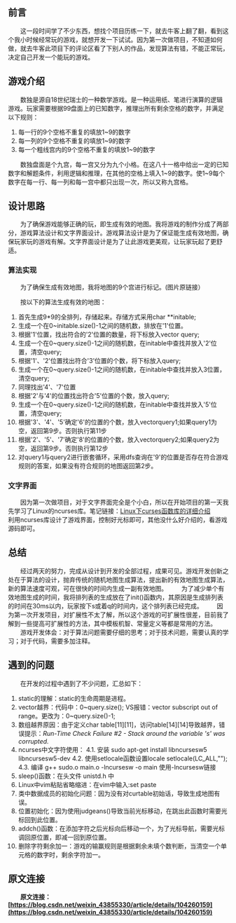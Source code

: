 ## 前言
&emsp;&emsp;这一段时间学了不少东西，想找个项目历练一下，就去牛客上翻了翻，看到这个我小时候经常玩的游戏，就想开发一下试试。因为第一次做项目，不知道如何做，就去牛客此项目下的评论区看了下别人的作品，发现算法有错，不能正常玩，决定自己开发一个能玩的游戏。
## 游戏介绍
&emsp;&emsp;数独是源自18世纪瑞士的一种数学游戏。是一种运用纸、笔进行演算的逻辑游戏。玩家需要根据99盘面上的已知数字，推理出所有剩余空格的数字，并满足以下规则：
1. 每一行的9个空格不重复的填放1\~9的数字
2. 每一列的9个空格不重复的填放1\~9的数字
3. 每一个粗线宫内的9个空格不重复的填放1\~9的数字


&emsp;&emsp;数独盘面是个九宫，每一宫又分为九个小格。在这八十一格中给出一定的已知数字和解题条件，利用逻辑和推理，在其他的空格上填入1\~9的数字。使1\~9每个数字在每一行、每一列和每一宫中都只出现一次，所以又称九宫格。
## 设计思路
&emsp;&emsp;为了确保游戏能够正确的玩，即生成有效的地图。我将游戏的制作分成了两部分，游戏算法设计和文字界面设计。游戏算法设计是为了保证能生成有效地图，确保玩家玩的游戏有解。文字界面设计是为了让此游戏更美观，让玩家玩起了更舒适。
### 算法实现
&emsp;&emsp;为了确保生成有效地图，我将地图的9个宫进行标记。(图片原链接）

&emsp;&emsp;按以下的算法生成有效的地图：
1. 首先生成9*9的全排列，存储起来。存储方式采用char **initable;
2. 生成一个在0~initable.size()-1之间的随机数，排放在'1'位置。
3. 根据'1'位置，找出符合的'2'位置的数量，将下标放入vector<int> query;
4. 生成一个在0~query.size()-1之间的随机数，在initable中查找并放入'2'位置，清空query;
5. 根据'1'、'2'位置找出符合'3'位置的个数，将下标放入query;
6. 生成一个在0~query.size()-1之间的随机数，在initable中查找并放入3位置，清空query;
7. 同理找出'4'、'7'位置
8. 根据'2'与'4'的位置找出符合'5'位置的个数，放入query;
9. 生成一个在0~query.size()-1之间的随机数，在initable中查找并放入'5'位置，清空query;
10. 根据'3'、'4'、'5'确定'6'的位置的个数，放入vector<int>query1;如果query1为空，返回第9步。否则执行第11步
11. 根据'2'、'5'、'7'确定'8'的位置的个数，放入vector<int>query2;如果query2为空，返回第9步。否则执行第12步
12. 对query1与query2进行嵌套循环，采用dfs查询在'9'的位置是否存在符合游戏规则的答案，如果没有符合规则的地图返回第2步。
### 文字界面
&emsp;&emsp;因为第一次做项目，对于文字界面完全是个小白，所以在开始项目的第一天我先学习了Linux的ncurses库。笔记链接：[Linux下curses函数库的详细介绍](https://blog.csdn.net/weixin_43855330/article/details/104219924)
&emsp;&emsp;利用ncurses库设计了游戏界面，控制好光标即可，其他没什么好介绍的，看游戏源码即可。
## 总结
&emsp;&emsp;经过两天的努力，完成从设计到开发的全部过程，成果可见。游戏开发创新之处在于算法的设计，抛弃传统的随机地图生成算法，提出新的有效地图生成算法，新的算法速度可观，可在很快的时间内生成一副有效地图。
&emsp;&emsp;为了减少单个有效地图生成的时间，我将排列表的生成放在了init()函数内，其原因是生成排列表的时间在30ms以内，玩家按下s或着q的时间内，这个排列表已经完成。
&emsp;&emsp;因为第一次开发项目，对扩展性不太了解，所以这个游戏的可扩展性很差，目前我了解到一些提高可扩展性的方法，其中模板机智、常量定义等都是常用的方法。
&emsp;&emsp;游戏开发体会：对于算法问题需要仔细的思考；对于技术问题，需要认真的学习；对于代码，需要多加注释。
## 遇到的问题
&emsp;&emsp;在开发的过程中遇到了不少问题，汇总如下：
1. static的理解：static的生命周期是进程。
2. vector越界：代码中：0\~query.size(); VS报错：vector subscript out of range。更改为：0\~query.size()-1;
3. 数组越界原因：由于定义char table[11][11]，访问table[14][14]导致越界，错误提示：_Run-Time Check Failure #2 - Stack around the variable 's' was corrupted._
4. ncurses中文字符使用：
4.1. 安装 sudo apt-get install libncursesw5 libncursesw5-dev
4.2. 使用setlocale函数设置locale   setlocale(LC_ALL,"");
4.3. 编译   g++ sudo.o main.o -lncursesw -o main    使用-lncursesw链接
5. sleep()函数：在头文件 unistd.h 中
6. Linux中vim粘贴省略缩进：在vim中输入:set paste
7. 类中数据成员的初始化问题：因为没有对curtable初始话，导致生成地图有误。
8. 位置初始化：因为使用judgeans()导致当前光标移动，在跳出此函数时需要光标回到此位置。
9. addch()函数：在添加字符之后光标向后移动一个，为了光标导航，需要光标调回原位置，即减一回到原位置。
10. 删除字符剩余加一：游戏的输赢规则是根据剩余未填个数判断，当清空一个单元格的数字时，剩余字符加一。
## 原文连接
&emsp;&emsp;**原文连接：[https://blog.csdn.net/weixin_43855330/article/details/104260159](https://blog.csdn.net/weixin_43855330/article/details/104260159)**
